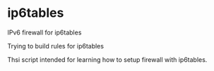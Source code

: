 # ip6tables
IPv6 firewall for ip6tables

Trying to build rules for ip6tables

Thsi script intended for learning how to setup firewall with ip6tables.

